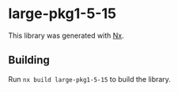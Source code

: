 # large-pkg1-5-15

This library was generated with [Nx](https://nx.dev).

## Building

Run `nx build large-pkg1-5-15` to build the library.
